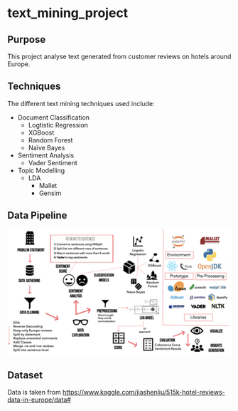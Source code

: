 # text_mining_project

## Purpose
This project analyse text generated from customer reviews on hotels around Europe.

## Techniques
The different text mining techniques used include:
* Document Classification
  * Logtistic Regression
  * XGBoost
  * Random Forest
  * Naïve Bayes
* Sentiment Analysis
  * Vader Sentiment
* Topic Modelling
  * LDA
    * Mallet
    * Gensim

## Data Pipeline
![](images/datapipeline.png)

## Dataset
Data is taken from https://www.kaggle.com/jiashenliu/515k-hotel-reviews-data-in-europe/data#
